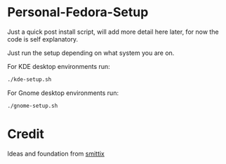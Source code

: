 # Personal-Fedora-Setup

Just a quick post install script, will add more detail here later, for now the code is self explanatory.

Just run the setup depending on what system you are on.

For KDE desktop environments run:
```bash
./kde-setup.sh
```

For Gnome desktop environments run:
```bash
./gnome-setup.sh
```


# Credit
Ideas and foundation from [smittix](https://github.com/smittix/fedora-setup)
